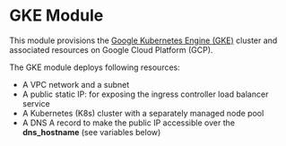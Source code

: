 # GKE Module

This module provisions the [Google Kubernetes Engine (GKE)](https://cloud.google.com/kubernetes-engine) cluster and associated resources on Google Cloud Platform (GCP).

The GKE module deploys following resources:

 * A VPC network and a subnet
 * A public static IP: for exposing the ingress controller load balancer service
 * A Kubernetes (K8s) cluster with a separately managed node pool
 * A DNS A record to make the public IP accessible over the **dns_hostname** (see variables below) 
